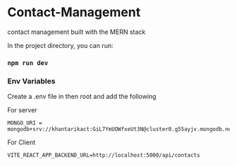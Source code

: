 # Contact-Management

contact management built with the MERN stack 


In the project directory, you can run:

### `npm run dev`

### Env Variables

Create a .env file in then root and add the following

For server
```
MONGO_URI = mongodb+srv://khantarikact:GiL7YmUOWfxeUt3N@cluster0.g55ayjv.mongodb.net/contactManagement
```

For Client
```
VITE_REACT_APP_BACKEND_URL=http://localhost:5000/api/contacts
```
